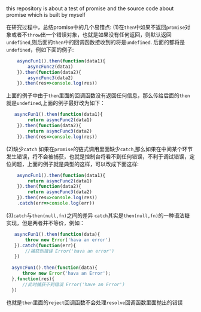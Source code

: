 ###
this repository is about a test of promise and the source code about promise which is built by myself

在研究过程中，总结promise中的几个易错点:
(1)在```then```中如果不返回```promise```对象或者不```throw```出一个错误对象，也就是如果没有任何返回，则默认返回```undefined```,则后面的```then```中的回调函数接收到的将是```undefined```.
后面的都将是```undefined```，例如下面的例子:
```javascript
    asyncFun1().then(function(data1){
        asyncFunc2(data1)
    }).then(function(data2){
        asyncFunc3(data2)
    }).then(res=>console.log(res))
```
上面的例子中由于```then```里面的回调函数没有返回任何信息，那么传给后面的```then```就是```undefined```,上面的例子最好改为如下：
```javascript
   asyncFun1().then(function(data1){
        return asyncFunc2(data1)
    }).then(function(data2){
        return asyncFunc3(data2)
    }).then(res=>console.log(res))
```
(2)缺少```catch```
如果在```promise```的链式调用里面缺少```catch```,那么如果在中间某个环节发生错误，将不会被捕获，也就是控制台将看不到任何错误，不利于调试错误，定位问题，上面的例子就是典型的这样，可以改成下面这样:
```javascript
    asyncFun1().then(function(data1){
        return asyncFunc2(data1)
    }).then(function(data2){
        return asyncFunc3(data2)
    }).then(res=>console.log(res))
    .catch(err=>console.log(err))
```
(3)```catch```与```then(null,fn)```之间的差异
```catch```其实是```then(null,fn)```的一种语法糖实现，但是两者并不等价，例如：
```javascript
   asyncFun1().then(function(data){
       throw new Error('hava an error')
   }).catch(function(err){
       //捕获到错误 Error('hava an error')
   })
  
  asyncFun1().then(function(data){
      throw new Error('hava an Error');
  },function(res){
      //此时捕获不到错误 Error('have an Error')
  })
```
也就是```then```里面的```reject```回调函数不会处理```resolve```回调函数里面抛出的错误